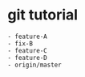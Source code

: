 # git tutorial

	- feature-A                      	
	- fix-B
	- feature-C
	- feature-D		
	- origin/master
